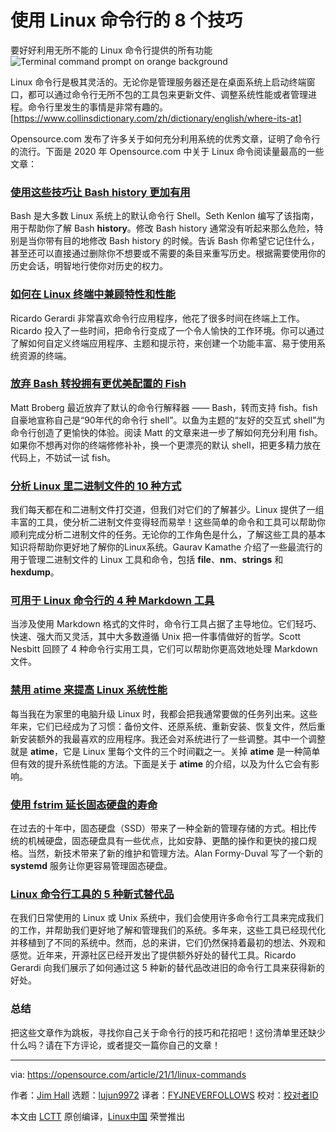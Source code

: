 [#]: collector: (lujun9972)
[#]: translator: (FYJNEVERFOLLOWS )
[#]: reviewer: ( )
[#]: publisher: ( )
[#]: url: ( )
[#]: subject: (8 tips for the Linux command line)
[#]: via: (https://opensource.com/article/21/1/linux-commands)
[#]: author: (Jim Hall https://opensource.com/users/jim-hall)

使用 Linux 命令行的 8 个技巧
======
要好好利用无所不能的 Linux 命令行提供的所有功能
![Terminal command prompt on orange background][1]

Linux 命令行是极其灵活的。无论你是管理服务器还是在桌面系统上启动终端窗口，都可以通过命令行无所不包的工具包来更新文件、调整系统性能或者管理进程。命令行里发生的事情是非常有趣的。[https://www.collinsdictionary.com/zh/dictionary/english/where-its-at]

Opensource.com 发布了许多关于如何充分利用系统的优秀文章，证明了命令行的流行。下面是 2020 年 Opensource.com 中关于 Linux 命令阅读量最高的一些文章：

### [使用这些技巧让 Bash history 更加有用][2]

Bash 是大多数 Linux 系统上的默认命令行 Shell。Seth Kenlon 编写了该指南，用于帮助你了解 Bash **history**。修改 Bash history 通常没有听起来那么危险，特别是当你带有目的地修改 Bash history 的时候。告诉 Bash 你希望它记住什么，甚至还可以直接通过删除你不想要或不需要的条目来重写历史。根据需要使用你的历史会话，明智地行使你对历史的权力。
  

### [如何在 Linux 终端中兼顾特性和性能][3]

Ricardo Gerardi 非常喜欢命令行应用程序，他花了很多时间在终端上工作。Ricardo 投入了一些时间，把命令行变成了一个令人愉快的工作环境。你可以通过了解如何自定义终端应用程序、主题和提示符，来创建一个功能丰富、易于使用系统资源的终端。

### [放弃 Bash 转投拥有更优美配置的 Fish][4]

Matt Broberg 最近放弃了默认的命令行解释器 —— Bash，转而支持 fish。fish 自豪地宣称自己是“90年代的命令行 shell”。以鱼为主题的“友好的交互式 shell”为命令行创造了更愉快的体验。阅读 Matt 的文章来进一步了解如何充分利用 fish。如果你不想再对你的终端修修补补，换一个更漂亮的默认 shell，把更多精力放在代码上，不妨试一试 fish。

### [分析 Linux 里二进制文件的 10 种方式][5]

我们每天都在和二进制文件打交道，但我们对它们的了解甚少。Linux 提供了一组丰富的工具，使分析二进制文件变得轻而易举！这些简单的命令和工具可以帮助你顺利完成分析二进制文件的任务。无论你的工作角色是什么，了解这些工具的基本知识将帮助你更好地了解你的Linux系统。Gaurav Kamathe 介绍了一些最流行的用于管理二进制文件的 Linux 工具和命令，包括 **file**、**nm**、**strings** 和 **hexdump**。

### [可用于 Linux 命令行的 4 种 Markdown 工具][6]

当涉及使用 Markdown 格式的文件时，命令行工具占据了主导地位。它们轻巧、快速、强大而又灵活，其中大多数遵循 Unix 把一件事情做好的哲学。Scott Nesbitt 回顾了 4 种命令行实用工具，它们可以帮助你更高效地处理 Markdown 文件。

### [禁用 atime 来提高 Linux 系统性能][7]

每当我在为家里的电脑升级 Linux 时，我都会把我通常要做的任务列出来。这些年来，它们已经成为了习惯：备份文件、还原系统、重新安装、恢复文件，然后重新安装额外的我最喜欢的应用程序。我还会对系统进行了一些调整。其中一个调整就是 **atime**，它是 Linux 里每个文件的三个时间戳之一。关掉 **atime** 是一种简单但有效的提升系统性能的方法。下面是关于 **atime** 的介绍，以及为什么它会有影响。

### [使用 fstrim 延长固态硬盘的寿命][8]
在过去的十年中，固态硬盘（SSD）带来了一种全新的管理存储的方式。相比传统的机械硬盘，固态硬盘具有一些优点，比如安静、更酷的操作和更快的接口规格。当然，新技术带来了新的维护和管理方法。Alan Formy-Duval 写了一个新的 **systemd** 服务让你更容易管理固态硬盘。

### [Linux 命令行工具的 5 种新式替代品][9]
在我们日常使用的 Linux 或 Unix 系统中，我们会使用许多命令行工具来完成我们的工作，并帮助我们更好地了解和管理我们的系统。多年来，这些工具已经现代化并移植到了不同的系统中。然而，总的来讲，它们仍然保持着最初的想法、外观和感觉。近年来，开源社区已经开发出了提供额外好处的替代工具。Ricardo Gerardi 向我们展示了如何通过这 5 种新的替代品改进旧的命令行工具来获得新的好处。

### 总结
把这些文章作为跳板，寻找你自己关于命令行的技巧和花招吧！这份清单里还缺少什么吗？请在下方评论，或者提交一篇你自己的文章！

--------------------------------------------------------------------------------

via: https://opensource.com/article/21/1/linux-commands

作者：[Jim Hall][a]
选题：[lujun9972][b]
译者：[FYJNEVERFOLLOWS](https://github.com/FYJNEVERFOLLOWS)
校对：[校对者ID](https://github.com/校对者ID)

本文由 [LCTT](https://github.com/LCTT/TranslateProject) 原创编译，[Linux中国](https://linux.cn/) 荣誉推出

[a]: https://opensource.com/users/jim-hall
[b]: https://github.com/lujun9972
[1]: https://opensource.com/sites/default/files/styles/image-full-size/public/lead-images/terminal_command_linux_desktop_code.jpg?itok=p5sQ6ODE (Terminal command prompt on orange background)
[2]: https://opensource.com/article/20/6/bash-history-control
[3]: https://opensource.com/article/20/7/performance-linux-terminal
[4]: https://opensource.com/article/20/3/fish-shell
[5]: https://opensource.com/article/20/4/linux-binary-analysis
[6]: https://opensource.com/article/20/3/markdown-apps-linux-command-line
[7]: https://opensource.com/article/20/6/linux-noatime
[8]: https://opensource.com/article/20/2/trim-solid-state-storage-linux
[9]: https://opensource.com/article/20/6/modern-linux-command-line-tools
